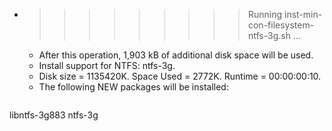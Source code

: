 * >>>>>>>>> Running inst-min-con-filesystem-ntfs-3g.sh ...
  * After this operation, 1,903 kB of additional disk space will be used.
  * Install support for NTFS: ntfs-3g.
  * Disk size = 1135420K. Space Used = 2772K. Runtime = 00:00:00:10.
  * The following NEW packages will be installed:
  ```bash
libntfs-3g883 ntfs-3g
  ```
